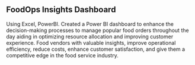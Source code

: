 ## FoodOps Insights Dashboard
Using Excel, PowerBl. Created a Power BI dashboard to enhance the decision-making processes to manage popular food orders throughout the day aiding in optimizing resource allocation and improving customer experience. Food vendors with valuable insights, improve operational efficiency, reduce costs, enhance customer satisfaction, and give them a competitive edge in the food service industry.
